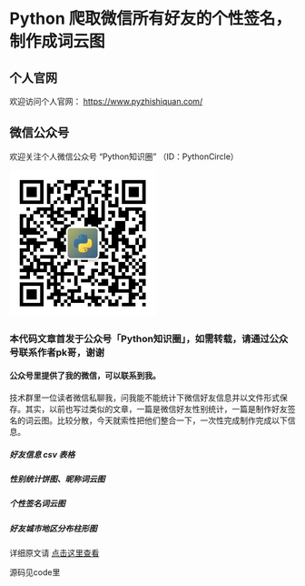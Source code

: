 # Python 爬取微信所有好友的个性签名，制作成词云图

## 个人官网
欢迎访问个人官网： https://www.pyzhishiquan.com/

## 微信公众号
欢迎关注个人微信公众号 “Python知识圈” （ID：PythonCircle）

![公众号](https://github.com/Brucepk/pk.github.io/blob/master/gzh.jpg)

### 本代码文章首发于公众号「Python知识圈」，如需转载，请通过公众号联系作者pk哥，谢谢


#### 公众号里提供了我的微信，可以联系到我。

技术群里一位读者微信私聊我，问我能不能统计下微信好友信息并以文件形式保存。其实，以前也写过类似的文章，一篇是微信好友性别统计，一篇是制作好友签名的词云图。比较分散，今天就索性把他们整合一下，一次性完成制作完成以下信息。

##### 好友信息 csv 表格
##### 性别统计饼图、昵称词云图
##### 个性签名词云图
##### 好友城市地区分布柱形图


详细原文请 [点击这里查看](https://mp.weixin.qq.com/s?__biz=MzU4NjUxMDk5Mg==&mid=2247484355&idx=1&sn=2e614eebee8e8720509a9d3947079eb2&scene=19#wechat_redirect)

源码见code里
